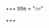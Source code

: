 +++
title = "೧೪"

+++


<div class="js_include " url="/kannaDa/padya/kumAra-vyAsa-bhArata/vishvAsa-prastuti/09_shalya/14/_index.md"  newLevelForH1="3" includeTitle="true"  > </div>
